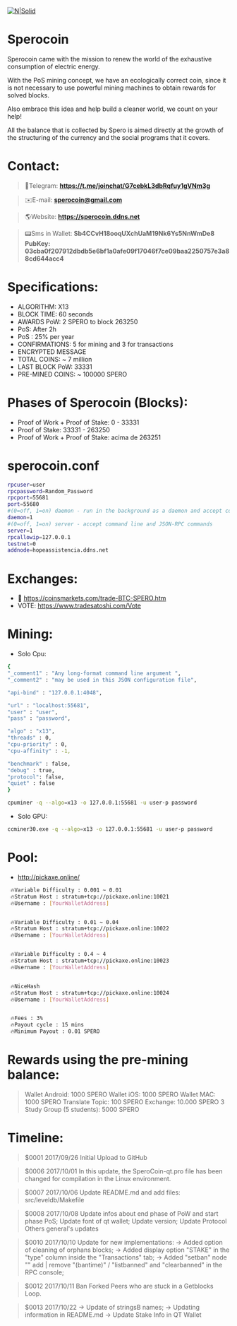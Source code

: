 [![N|Solid](https://i.imgur.com/lXSMMR2.png)](https://sperocoin.wixsite.com/sperocoin)
# Sperocoin
Sperocoin came with the mission to renew the world of the exhaustive consumption of electric energy.

With the PoS mining concept, we have an ecologically correct coin, since it is not necessary to use powerful mining machines to obtain rewards for solved blocks.

Also embrace this idea and help build a cleaner world, we count on your help!

All the balance that is collected by Spero is aimed directly at the growth of the structuring of the currency and the social programs that it covers.

# Contact:
> 💬Telegram:
**https://t.me/joinchat/G7cebkL3dbRqfuy1gVNm3g**

> ✉️E-mail:
**sperocoin@gmail.com**

> 🌎Website:
**https://sperocoin.ddns.net**

> 📟Sms in Wallet:
**Sb4CCvH18ooqUXchUaM19Nk6Ys5NnWmDe8**
**PubKey: 03cba0f207912dbdb5e6bf1a0afe09f17046f7ce09baa2250757e3a88cd644acc4**


# Specifications:
  - ALGORITHM: X13
  - BLOCK TIME: 60 seconds
  - AWARDS PoW: 2 SPERO to block 263250
  - PoS: After 2h
  - PoS : 25% per year
  - CONFIRMATIONS: 5 for mining and 3 for transactions
  - ENCRYPTED MESSAGE
  - TOTAL COINS: ~ 7 million
  - LAST BLOCK PoW: 33331
  - PRE-MINED COINS: ~ 100000 SPERO


# Phases of Sperocoin (Blocks):

  - Proof of Work + Proof of Stake: 0 - 33331
  - Proof of Stake: 33331 - 263250
  - Proof of Work + Proof of Stake: acima de 263251

# sperocoin.conf
```sh
rpcuser=user
rpcpassword=Random_Password
rpcport=55681
port=55680
#(0=off, 1=on) daemon - run in the background as a daemon and accept commands
daemon=1
#(0=off, 1=on) server - accept command line and JSON-RPC commands
server=1
rpcallowip=127.0.0.1
testnet=0
addnode=hopeassistencia.ddns.net
```
# Exchanges:
 - 💎 https://coinsmarkets.com/trade-BTC-SPERO.htm 
 - VOTE: https://www.tradesatoshi.com/Vote

#  Mining:
- Solo Cpu:
```sh
{
"_comment1" : "Any long-format command line argument ",
"_comment2" : "may be used in this JSON configuration file",

"api-bind" : "127.0.0.1:4048",

"url" : "localhost:55681",
"user" : "user",
"pass" : "password",

"algo" : "x13",
"threads" : 0,
"cpu-priority" : 0,
"cpu-affinity" : -1,

"benchmark" : false,
"debug" : true,
"protocol": false,
"quiet" : false
}
```

```sh
cpuminer -q --algo=x13 -o 127.0.0.1:55681 -u user-p password
```

- Solo GPU:
```sh
ccminer30.exe -q --algo=x13 -o 127.0.0.1:55681 -u user-p password
```

# Pool:
- http://pickaxe.online/

```sh
 🔥Variable Difficulty : 0.001 ~ 0.01
 🔥Stratum Host : stratum+tcp://pickaxe.online:10021
 🔥Username : [YourWalletAddress]


 🔥Variable Difficulty : 0.01 ~ 0.04
 🔥Stratum Host : stratum+tcp://pickaxe.online:10022
 🔥Username : [YourWalletAddress]


 🔥Variable Difficulty : 0.4 ~ 4
 🔥Stratum Host : stratum+tcp://pickaxe.online:10023
 🔥Username : [YourWalletAddress]


 🔥NiceHash
 🔥Stratum Host : stratum+tcp://pickaxe.online:10024
 🔥Username : [YourWalletAddress]


 🔥Fees : 3%
 🔥Payout cycle : 15 mins
 🔥Minimum Payout : 0.01 SPERO
```

# Rewards using the pre-mining balance:

> Wallet Android: 1000 SPERO
> Wallet iOS: 1000 SPERO
> Wallet MAC: 1000 SPERO
> Translate Topic: 100 SPERO
> Exchange: 10.000 SPERO
> 3 Study Group (5 students): 5000 SPERO
 
 
# Timeline:
>$0001 2017/09/26
Initial Upload to GitHub

>$0006 2017/10/01
In this update, the SperoCoin-qt.pro file has been changed for compilation in the Linux environment.

>$0007 2017/10/06
Update README.md and add files: src/leveldb/Makefile

>$0008 2017/10/08
Update infos about end phase of PoW and start phase PoS;
Update font of qt wallet;
Update version;
Update Protocol Others general's updates

>$0010 2017/10/10
Update for new implementations:
→ Added option of cleaning of orphans blocks;
→ Added display option "STAKE" in the "type" column inside the "Transactions" tab;
→ Added "setban" node "" add | remove "(bantime)" / "listbanned" and "clearbanned" in the RPC console;

>$0012 2017/10/11
Ban Forked Peers who are stuck in a Getblocks Loop.

>$0013 2017/10/22
→ Update of stringsB names;
→ Updating information in README.md
→ Update Stake Info in QT  Wallet


